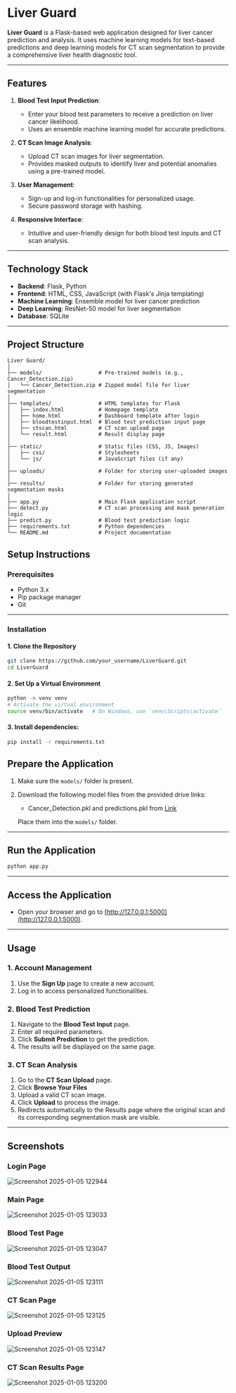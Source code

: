 # Liver Guard

**Liver Guard** is a Flask-based web application designed for liver cancer prediction and analysis. It uses machine learning models for text-based predictions and deep learning models for CT scan segmentation to provide a comprehensive liver health diagnostic tool.

---

## Features

1. **Blood Test Input Prediction**:
   - Enter your blood test parameters to receive a prediction on liver cancer likelihood.
   - Uses an ensemble machine learning model for accurate predictions.

2. **CT Scan Image Analysis**:
   - Upload CT scan images for liver segmentation.
   - Provides masked outputs to identify liver and potential anomalies using a pre-trained model.

3. **User Management**:
   - Sign-up and log-in functionalities for personalized usage.
   - Secure password storage with hashing.

4. **Responsive Interface**:
   - Intuitive and user-friendly design for both blood test inputs and CT scan analysis.

---

## Technology Stack

- **Backend**: Flask, Python
- **Frontend**: HTML, CSS, JavaScript (with Flask's Jinja templating)
- **Machine Learning**: Ensemble model for liver cancer prediction
- **Deep Learning**: ResNet-50 model for liver segmentation
- **Database**: SQLite

---

## Project Structure

```
Liver Guard/
│
├── models/                  # Pre-trained models (e.g., Cancer_Detection.zip)
│   └── Cancer_Detection.zip # Zipped model file for liver segmentation
│
├── templates/               # HTML templates for Flask
│   ├── index.html           # Homepage template
│   ├── home.html            # Dashboard template after login
│   ├── bloodtestinput.html  # Blood test prediction input page
│   ├── ctscan.html          # CT scan upload page
│   └── result.html          # Result display page
│
├── static/                  # Static files (CSS, JS, Images)
│   ├── css/                 # Stylesheets
│   └── js/                  # JavaScript files (if any)
│
├── uploads/                 # Folder for storing user-uploaded images
│
├── results/                 # Folder for storing generated segmentation masks
│
├── app.py                   # Main Flask application script
├── detect.py                # CT scan processing and mask generation logic
├── predict.py               # Blood test prediction logic
├── requirements.txt         # Python dependencies
└── README.md                # Project documentation
```

## Setup Instructions

### Prerequisites
- Python 3.x  
- Pip package manager  
- Git  

---

### Installation

#### 1. Clone the Repository
```bash
git clone https://github.com/your_username/LiverGuard.git
cd LiverGuard
```
#### 2. Set Up a Virtual Environment
```bash
python -m venv venv
# Activate the virtual environment
source venv/bin/activate   # On Windows, use `venv\Scripts\activate`
```

#### 3. **Install dependencies**:
   ```bash
   pip install -r requirements.txt
   ```

## Prepare the Application
1. Make sure the `models/` folder is present.
2. Download the following model files from the provided drive links:
   - Cancer_Detection.pkl and predictions.pkl from [Link](https://drive.google.com/drive/folders/1y6vjfEYjr5lOQkoBkqEET5bAoI8hDLZR?usp=sharing)
   
   Place them into the `models/` folder.

---

## Run the Application
```bash
python app.py
```

---

## Access the Application
- Open your browser and go to [http://127.0.0.1:5000](http://127.0.0.1:5000).

---

## Usage

### 1. Account Management
1. Use the **Sign Up** page to create a new account.
2. Log in to access personalized functionalities.
   
### 2. Blood Test Prediction
1. Navigate to the **Blood Test Input** page.
2. Enter all required parameters.
3. Click **Submit Prediction** to get the prediction.
4. The results will be displayed on the same page.

### 3. CT Scan Analysis
1. Go to the **CT Scan Upload** page.
2. Click **Browse Your Files**
3. Upload a valid CT scan image.
4. Click **Upload** to process the image.
5. Redirects automatically to the Results page where the original scan and its corresponding segmentation mask are visible.

---

## Screenshots

### Login Page
![Screenshot 2025-01-05 122944](https://github.com/user-attachments/assets/cca7c6a8-5413-47e9-90e4-4f485df789d6)

### Main Page
![Screenshot 2025-01-05 123033](https://github.com/user-attachments/assets/8cf83745-854a-42e6-807b-9988ac15daca)

### Blood Test Page
![Screenshot 2025-01-05 123047](https://github.com/user-attachments/assets/83e97f59-2056-4b85-90d6-ac38cb40ce1f)

### Blood Test Output
![Screenshot 2025-01-05 123111](https://github.com/user-attachments/assets/36ee652e-3734-4b39-85a0-08633d0233d0)

### CT Scan Page
![Screenshot 2025-01-05 123125](https://github.com/user-attachments/assets/db2ad875-828e-4f58-9b3d-f12df14f847b)

### Upload Preview
![Screenshot 2025-01-05 123147](https://github.com/user-attachments/assets/27ecc57a-90a5-42d4-aed3-e8103cf31821)

### CT Scan Results Page
![Screenshot 2025-01-05 123200](https://github.com/user-attachments/assets/b3b3e410-9238-4479-8f41-f1d05b2d2e6e)
